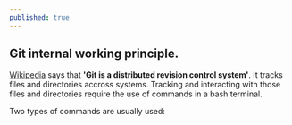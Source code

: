 ```yaml
---
published: true
---
```

## Git internal working principle.

[Wikipedia](https://en.wikipedia.org/wiki/Git) says that **'Git is a distributed revision control system'**. It tracks files and directories accross systems. Tracking and interacting with those files and directories require the use of commands in a bash terminal.

Two types of commands are usually used:

